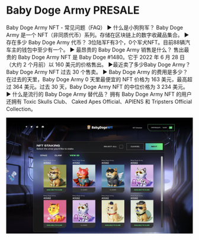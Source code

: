 # Baby Doge Army PRESALE

Baby Doge Army NFT - 常见问题（FAQ）
▶ 什么是小狗狗军？
Baby Doge Army 是一个 NFT（非同质代币）系列。存储在区块链上的数字收藏品集合。
▶ 存在多少 Baby Doge Army 代币？
3位陆军F有3个，0个军犬NFT。目前88辆汽车主的钱包中至少有一个。
▶ 最昂贵的 Baby Doge Army 销售是什么？
售出最贵的 Baby Doge Army NFT 是 Baby Doge #1480。它于 2022 年 6 月 28 日（大约 2 个月前）以 160 美元的价格售出。
▶最近卖了多少Baby Doge Army？
Baby Doge Army NFT 过去 30 个售卖。
▶ Baby Doge Army 的费用是多少？
在过去的天里，Baby Doge Army 0 天里最便宜的 NFT 价格为 163 美元，最高超过 364 美元。过去 30 天，Baby Doge Army NFT 的中位价格为 3 234 美元。
▶ 什么是流行的 Baby Doge Army 替代品？
拥有 Baby Doge Army NFT 的用户还拥有 Toxic Skulls Club、 Caked Apes Official、APIENS 和 Tripsters Official Collection。

![nft](FYDKy8cWAAE8Vs2.jpg)
